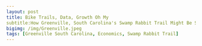 ```yaml
---
layout: post
title: Bike Trails, Data, Growth Oh My 
subtitle:How Greenville, South Carolina's Swamp Rabbit Trail Might Be Stimulating Economic Growth
bigimg: /img/Greenville.jpeg
tags: [Greenville South Carolina, Economics, Swamp Rabbit Trail]
---
```

